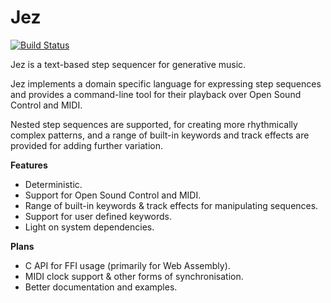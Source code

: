 # Jez

[![Build Status][master]](https://travis-ci.org/davebrent/jez)

  [master]: https://travis-ci.org/davebrent/jez.svg?branch=master

Jez is a text-based step sequencer for generative music.

Jez implements a domain specific language for expressing step sequences and
provides a command-line tool for their playback over Open Sound Control and
MIDI.

Nested step sequences are supported, for creating more rhythmically complex
patterns, and a range of built-in keywords and track effects are provided for
adding further variation.

**Features**

* Deterministic.
* Support for Open Sound Control and MIDI.
* Range of built-in keywords & track effects for manipulating sequences.
* Support for user defined keywords.
* Light on system dependencies.

**Plans**

* C API for FFI usage (primarily for Web Assembly).
* MIDI clock support & other forms of synchronisation.
* Better documentation and examples.
